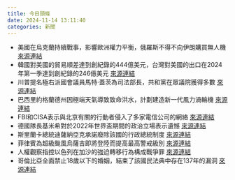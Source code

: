 ```yaml
---
title: 今日頭條
date: 2024-11-14 13:11:40
categories: 新聞            
---
```

- 美國在烏克蘭持續戰事，影響歐洲權力平衡，俄羅斯不得不向伊朗購買無人機 [來源連結](https://asiatimes.com/2024/11/trumps-foreign-policy-must-look-beyond-old-cold-war/)
- 韓國對美國的貿易順差達到創紀錄的444億美元，台灣對美國的出口在2024年第一季達到創紀錄的246億美元 [來源連結](https://asiatimes.com/2024/11/trump-vs-china-is-about-to-rock-asias-world/)
- 川普提名極右派國會議員馬特·蓋茨為司法部長，共和黨在眾議院獲得多數 [來源連結](https://www.theguardian.com/us-news/live/2024/nov/14/donald-trump-matt-gaetz-republicans-democrats-us-politics-election-latest-news)
- 巴西里約格蘭德州因極端天氣導致致命洪水，計劃建造新一代風力渦輪機 [來源連結](https://www.theguardian.com/global-development/2024/nov/14/brazil-rio-grande-do-sul-deadly-floods-extreme-weather-climate-change-shift-green-energy-renewables)
- FBI和CISA表示與北京有關的行動者侵入了多家電信公司的網絡 [來源連結](https://www.aljazeera.com/news/2024/11/14/us-says-china-linked-hackers-behind-significant-cyberespionage-campaign)
- 德國隊長基米希對於2022年世界盃期間的政治立場表示遺憾 [來源連結](https://www.aljazeera.com/sports/2024/11/14/germany-captain-kimmich-regrets-political-stance-at-world-cup-qatar-2022)
- 斯里蘭卡總統迪薩納亞克承諾廢除該國的行政總統制度 [來源連結](https://www.aljazeera.com/news/2024/11/14/sri-lanka-parliamentary-elections-2024-whats-at-stake)
- 菲律賓為超級颱風烏薩吉即將登陸而提高最高警戒級別 [來源連結](https://www.aljazeera.com/news/2024/11/14/highest-alert-level-raised-as-philippines-braces-for-super-typhoon-usagi)
- 人權觀察指控以色列在加沙的強迫轉移行為構成戰爭罪 [來源連結](https://www.aljazeera.com/news/2024/11/14/israels-forced-displacement-in-gaza-amounts-to-war-crime-hrw)
- 哥倫比亞全面禁止18歲以下的婚姻，結束了該國民法典中存在137年的漏洞 [來源連結](https://www.theguardian.com/society/2024/nov/14/colombia-outlaws-child-marriage-after-17-year-campaign-under-18)



